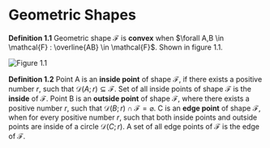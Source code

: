 # Geometric Shapes

**Definition 1.1** Geometric shape $\mathcal{F}$ is **convex**
when $\forall A,B \in \mathcal{F} : \overline{AB} \in \mathcal{F}$. Shown in
figure 1.1.

![Figure 1.1](/courier/content/math/geometry/images/figure-1.1.svg)

**Definition 1.2** Point A is an **inside point** of shape $\mathcal{F}$, if there
exists a positive number $r$, such that $\mathcal{D}(A;r) \subseteq \mathcal{F}$.
Set of all inside points of shape $\mathcal{F}$ is the **inside** of $\mathcal{F}$.
Point B is an **outside point** of shape $\mathcal{F}$, where there exists a positive
number $r$, such that $\mathcal{D}(B;r) \cap \mathcal{F} = \varnothing$. C is an
**edge point** of shape $\mathcal{F}$, when for every positive number $r$, such
that both inside points and outside points are inside of a circle $\mathcal{D}(C;r)$.
A set of all edge points of $\mathcal{F}$ is the edge of $\mathcal{F}$.
